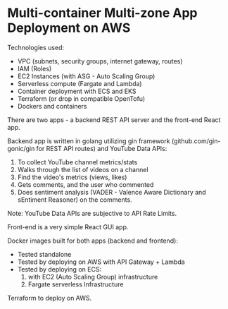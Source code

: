 # Multi-container Multi-zone App Deployment on AWS

Technologies used:
 - VPC (subnets, security groups, internet gateway, routes)
 - IAM (Roles)
 - EC2 Instances (with ASG - Auto Scaling Group)
 - Serverless compute (Fargate and Lambda)
 - Container deployment with ECS and EKS
 - Terraform (or drop in compatible OpenTofu)
 - Dockers and containers

There are two apps - a backend REST API server and the front-end React app.

Backend app is written in golang utilizing gin framework (github.com/gin-gonic/gin for REST API routes)
and YouTube Data APIs:
 1) To collect YouTube channel metrics/stats
 2) Walks through the list of videos on a channel
 3) Find the video's metrics (views, likes)
 4) Gets comments, and the user who commented
 5) Does sentiment analysis (VADER - Valence Aware Dictionary and sEntiment Reasoner) on the comments.

Note: YouTube Data APIs are subjective to API Rate Limits.

Front-end is a very simple React GUI app.

Docker images built for both apps (backend and frontend):
 - Tested standalone
 - Tested by deploying on AWS with API Gateway + Lambda
 - Tested by deploying on ECS:
     1) with EC2 (Auto Scaling Group) infrastructure
     2) Fargate serverless Infrastructure

Terraform to deploy on AWS.

